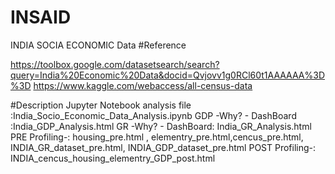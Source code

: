 # INSAID
INDIA SOCIA ECONOMIC Data
#Reference

https://toolbox.google.com/datasetsearch/search?query=India%20Economic%20Data&docid=Qvjovv1g0RCl60t1AAAAAA%3D%3D
https://www.kaggle.com/webaccess/all-census-data

#Description
Jupyter Notebook analysis file :India_Socio_Economic_Data_Analysis.ipynb
GDP -Why? - DashBoard :India_GDP_Analysis.html
GR -Why? - DashBoard: India_GR_Analysis.html
PRE Profiling-: housing_pre.html , elementry_pre.html,cencus_pre.html, INDIA_GR_dataset_pre.html, INDIA_GDP_dataset_pre.html
POST Profiling-: INDIA_cencus_housing_elementry_GDP_post.html

